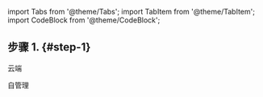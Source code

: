 import Tabs from '@theme/Tabs';
import TabItem from '@theme/TabItem';
import CodeBlock from '@theme/CodeBlock';

##  步骤 1. {#step-1}

<Tabs groupId="deployMethod">
<TabItem value="serverless" label="ClickHouse Cloud" default>

云端

</TabItem>
<TabItem value="selfmanaged" label="Self-managed">

自管理


</TabItem>
</Tabs>

